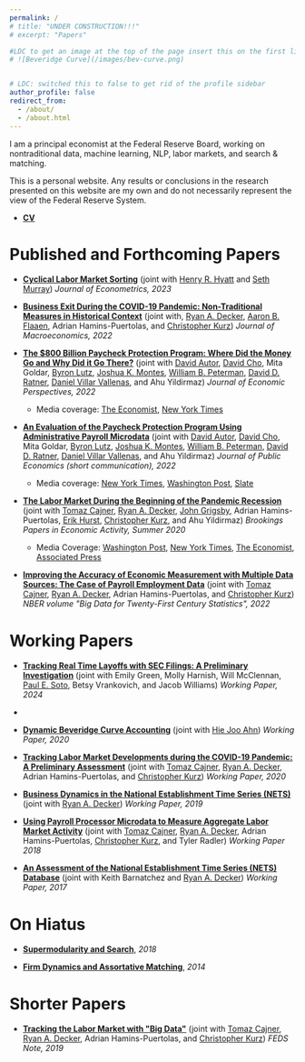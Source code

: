 ```yaml
---
permalink: /
# title: "UNDER CONSTRUCTION!!!"
# excerpt: "Papers"

#LDC to get an image at the top of the page insert this on the first line, between "---" and "I am a..."
# ![Beveridge Curve](/images/bev-curve.png)


# LDC: switched this to false to get rid of the profile sidebar
author_profile: false
redirect_from: 
  - /about/
  - /about.html
---
```



I am a principal economist at the Federal Reserve Board, working on nontraditional data, machine learning, NLP, labor markets, and search & matching.

This is a personal website. Any results or conclusions in the research presented on this website are my own and do not necessarily represent the view of the Federal Reserve System. 

- [**CV**](/files/crane-CV.pdf) 

Published and Forthcoming Papers
======

- [**Cyclical Labor Market Sorting**](/files/worker-sorting-2020.pdf) (joint with [Henry R. Hyatt](https://henryrhyatt.com/) and [Seth Murray](https://www.sethmurrayecon.com/)) *Journal of Econometrics, 2023*  

- [**Business Exit During the COVID-19 Pandemic: Non-Traditional Measures in Historical Context**](https://www.federalreserve.gov/econres/feds/business-exit-during-the-covid-19-pandemic.htm) (joint with, [Ryan A. Decker](https://www.rdecker.net/), [Aaron B. Flaaen](https://www.aaronflaaen.com/), Adrian Hamins-Puertolas, and [Christopher Kurz](https://www.federalreserve.gov/econres/christopher-j-kurz.htm)) *Journal of Macroeconomics, 2022*

- [**The $800 Billion Paycheck Protection Program: Where Did the Money Go and Why Did it Go There?**](https://www.nber.org/papers/w29669) (joint with [David Autor](https://economics.mit.edu/faculty/dautor), [David Cho](https://www.david-cho.com/), Mita Goldar, [Byron Lutz](https://sites.google.com/view/byron-lutz/home), [Joshua K. Montes](https://sites.google.com/site/joshuamontes/), [William B. Peterman](http://williampeterman.com/), [David D. Ratner](https://sites.google.com/site/ddratner/), [Daniel Villar Vallenas](https://www.federalreserve.gov/econres/daniel-villar-vallenas.htm), and Ahu Yildirmaz) *Journal of Economic Perspectives, 2022* 
  - Media coverage: [The Economist](https://www.economist.com/graphic-detail/2022/01/31/americas-covid-job-saving-programme-gave-most-of-its-cash-to-the-rich), [New York Times](https://www.nytimes.com/2022/02/01/business/paycheck-protection-program-costs.html)


- [**An Evaluation of the Paycheck Protection Program Using Administrative Payroll Microdata**](https://blueprintlabs.mit.edu/research/an-evaluation-of-the-paycheck-protection-program-using-administrative-payroll-microdata/) (joint with [David Autor](https://economics.mit.edu/faculty/dautor), [David Cho](https://www.david-cho.com/), Mita Goldar, [Byron Lutz](https://sites.google.com/view/byron-lutz/home), [Joshua K. Montes](https://sites.google.com/site/joshuamontes/), [William B. Peterman](http://williampeterman.com/), [David D. Ratner](https://sites.google.com/site/ddratner/), [Daniel Villar Vallenas](https://www.federalreserve.gov/econres/daniel-villar-vallenas.htm), and Ahu Yildirmaz) *Journal of Public Economics (short communication), 2022*

  - Media coverage: [New York Times](https://www.nytimes.com/2020/07/22/briefing/paycheck-protection-program-houston-chicago-your-wednesday-briefing.html), [Washington Post](https://www.washingtonpost.com/business/on-small-business/small-business-loans-saved-as-many-as-32-million-us-jobs/2020/07/22/dd92cf80-cc2c-11ea-99b0-8426e26d203b_story.html), [Slate](https://slate.com/business/2020/07/paycheck-protection-program-was-a-flop.html)

- [**The Labor Market During the Beginning of the Pandemic Recession**](https://www.brookings.edu/wp-content/uploads/2020/06/SU20_S1_Cajner-et-al._-combined.pdf) (joint with [Tomaz Cajner](https://sites.google.com/site/cajner/), [Ryan A. Decker](https://www.rdecker.net/), [John Grigsby](https://sites.google.com/view/john-grigsby/), Adrian Hamins-Puertolas, [Erik Hurst](https://erikhurst.com/), [Christopher Kurz](https://www.federalreserve.gov/econres/christopher-j-kurz.htm), and Ahu Yildirmaz) *Brookings Papers in Economic Activity, Summer 2020*

  - Media Coverage: [Washington Post](https://www.washingtonpost.com/business/2020/05/08/awful-reason-wages-appeared-soar-middle-pandemic/), [New York Times](https://www.nytimes.com/2020/05/11/upshot/virus-lasting-economic-effects.html), [The Economist](https://www.economist.com/finance-and-economics/2020/05/16/why-the-pandemic-could-eventually-lower-inequality), [Associated Press](https://apnews.com/8df9ba7b96e1563c176c3485398adb99)


- [**Improving the Accuracy of Economic Measurement with Multiple Data Sources: The Case of Payroll Employment Data**](https://www.nber.org/books-and-chapters/big-data-twenty-first-century-economic-statistics/improving-accuracy-economic-measurement-multiple-data-sources-case-payroll-employment-data)  (joint with [Tomaz Cajner](https://sites.google.com/site/cajner/), [Ryan A. Decker](https://www.rdecker.net/), Adrian Hamins-Puertolas, and [Christopher Kurz](https://www.federalreserve.gov/econres/christopher-j-kurz.htm)) *NBER volume "Big Data for Twenty-First Century Statistics", 2022*

Working Papers
======

- [**Tracking Real Time Layoffs with SEC Filings: A Preliminary Investigation**](https://www.federalreserve.gov/econres/feds/tracking-real-time-layoffs-with-sec-filings-a-preliminary-investigation.htm.pdf) (joint with Emily Green, Molly Harnish, Will McClennan, [Paul E. Soto](https://pesoto.github.io/), Betsy Vrankovich, and Jacob Williams) *Working Paper, 2024*
- 
- [**Dynamic Beveridge Curve Accounting**](https://www.federalreserve.gov/econres/feds/files/2020027pap.pdf) (joint with [Hie Joo Ahn](https://sites.google.com/site/hiejooahn/)) *Working Paper, 2020*

- [**Tracking Labor Market Developments during the COVID-19 Pandemic: A Preliminary Assessment**](https://www.federalreserve.gov/econres/feds/files/2020030pap.pdf)  (joint with [Tomaz Cajner](https://sites.google.com/site/cajner/), [Ryan A. Decker](https://www.rdecker.net/), Adrian Hamins-Puertolas, and [Christopher Kurz](https://www.federalreserve.gov/econres/christopher-j-kurz.htm)) *Working Paper, 2020*

- [**Business Dynamics in the National Establishment Time Series (NETS)**](https://www.federalreserve.gov/econres/feds/files/2019034pap.pdf)  (joint with [Ryan A. Decker](https://www.rdecker.net/)) *Working Paper, 2019*

- [**Using Payroll Processor Microdata to Measure Aggregate Labor Market Activity**](https://www.federalreserve.gov/econres/feds/files/2018005pap.pdf) (joint with [Tomaz Cajner](https://sites.google.com/site/cajner/), [Ryan A. Decker](https://www.rdecker.net/), Adrian Hamins-Puertolas, [Christopher Kurz](https://www.federalreserve.gov/econres/christopher-j-kurz.htm), and Tyler Radler) *Working Paper 2018*

- [**An Assessment of the National Establishment Time Series (NETS) Database**](https://www.federalreserve.gov/econres/feds/files/2017110pap.pdf)  (joint with Keith Barnatchez and [Ryan A. Decker](https://www.rdecker.net/)) *Working Paper, 2017*


On Hiatus 
======

- [**Supermodularity and Search**](/files/spm-and-search-2018.pdf), *2018*

- [**Firm Dynamics and Assortative Matching**](https://www2.census.gov/ces/wp/2014/CES-WP-14-25.pdf), *2014*

Shorter Papers
======

- [**Tracking the Labor Market with "Big Data"**](https://www.federalreserve.gov/econres/notes/feds-notes/tracking-the-labor-market-with-big-data-20190920.htm) (joint with [Tomaz Cajner](https://sites.google.com/site/cajner/), [Ryan A. Decker](https://www.rdecker.net/), Adrian Hamins-Puertolas, and [Christopher Kurz](https://www.federalreserve.gov/econres/christopher-j-kurz.htm)) *FEDS Note, 2019*
